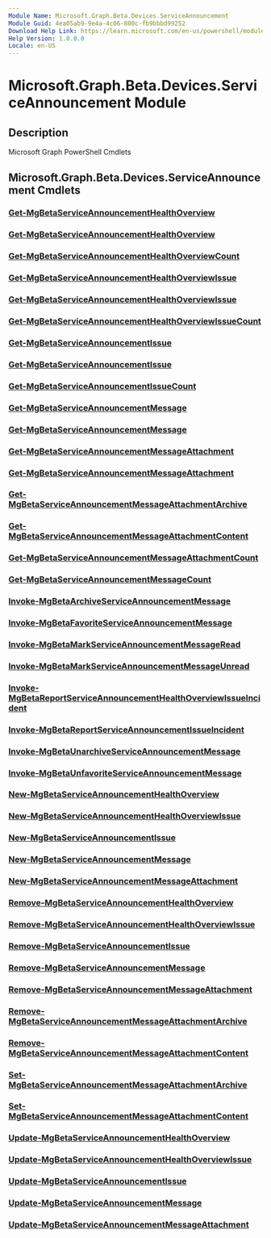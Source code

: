 ```yaml
---
Module Name: Microsoft.Graph.Beta.Devices.ServiceAnnouncement
Module Guid: 4ea05ab9-9e4a-4c06-800c-fb9bbbd99252
Download Help Link: https://learn.microsoft.com/en-us/powershell/module/microsoft.graph.beta.devices.serviceannouncement/?view=graph-powershell-beta
Help Version: 1.0.0.0
Locale: en-US
---
```


# Microsoft.Graph.Beta.Devices.ServiceAnnouncement Module
## Description
Microsoft Graph PowerShell Cmdlets

## Microsoft.Graph.Beta.Devices.ServiceAnnouncement Cmdlets
### [Get-MgBetaServiceAnnouncementHealthOverview](Get-MgBetaServiceAnnouncementHealthOverview.md)

### [Get-MgBetaServiceAnnouncementHealthOverview](Get-MgBetaServiceAnnouncementHealthOverview.md)

### [Get-MgBetaServiceAnnouncementHealthOverviewCount](Get-MgBetaServiceAnnouncementHealthOverviewCount.md)

### [Get-MgBetaServiceAnnouncementHealthOverviewIssue](Get-MgBetaServiceAnnouncementHealthOverviewIssue.md)

### [Get-MgBetaServiceAnnouncementHealthOverviewIssue](Get-MgBetaServiceAnnouncementHealthOverviewIssue.md)

### [Get-MgBetaServiceAnnouncementHealthOverviewIssueCount](Get-MgBetaServiceAnnouncementHealthOverviewIssueCount.md)

### [Get-MgBetaServiceAnnouncementIssue](Get-MgBetaServiceAnnouncementIssue.md)

### [Get-MgBetaServiceAnnouncementIssue](Get-MgBetaServiceAnnouncementIssue.md)

### [Get-MgBetaServiceAnnouncementIssueCount](Get-MgBetaServiceAnnouncementIssueCount.md)

### [Get-MgBetaServiceAnnouncementMessage](Get-MgBetaServiceAnnouncementMessage.md)

### [Get-MgBetaServiceAnnouncementMessage](Get-MgBetaServiceAnnouncementMessage.md)

### [Get-MgBetaServiceAnnouncementMessageAttachment](Get-MgBetaServiceAnnouncementMessageAttachment.md)

### [Get-MgBetaServiceAnnouncementMessageAttachment](Get-MgBetaServiceAnnouncementMessageAttachment.md)

### [Get-MgBetaServiceAnnouncementMessageAttachmentArchive](Get-MgBetaServiceAnnouncementMessageAttachmentArchive.md)

### [Get-MgBetaServiceAnnouncementMessageAttachmentContent](Get-MgBetaServiceAnnouncementMessageAttachmentContent.md)

### [Get-MgBetaServiceAnnouncementMessageAttachmentCount](Get-MgBetaServiceAnnouncementMessageAttachmentCount.md)

### [Get-MgBetaServiceAnnouncementMessageCount](Get-MgBetaServiceAnnouncementMessageCount.md)

### [Invoke-MgBetaArchiveServiceAnnouncementMessage](Invoke-MgBetaArchiveServiceAnnouncementMessage.md)

### [Invoke-MgBetaFavoriteServiceAnnouncementMessage](Invoke-MgBetaFavoriteServiceAnnouncementMessage.md)

### [Invoke-MgBetaMarkServiceAnnouncementMessageRead](Invoke-MgBetaMarkServiceAnnouncementMessageRead.md)

### [Invoke-MgBetaMarkServiceAnnouncementMessageUnread](Invoke-MgBetaMarkServiceAnnouncementMessageUnread.md)

### [Invoke-MgBetaReportServiceAnnouncementHealthOverviewIssueIncident](Invoke-MgBetaReportServiceAnnouncementHealthOverviewIssueIncident.md)

### [Invoke-MgBetaReportServiceAnnouncementIssueIncident](Invoke-MgBetaReportServiceAnnouncementIssueIncident.md)

### [Invoke-MgBetaUnarchiveServiceAnnouncementMessage](Invoke-MgBetaUnarchiveServiceAnnouncementMessage.md)

### [Invoke-MgBetaUnfavoriteServiceAnnouncementMessage](Invoke-MgBetaUnfavoriteServiceAnnouncementMessage.md)

### [New-MgBetaServiceAnnouncementHealthOverview](New-MgBetaServiceAnnouncementHealthOverview.md)

### [New-MgBetaServiceAnnouncementHealthOverviewIssue](New-MgBetaServiceAnnouncementHealthOverviewIssue.md)

### [New-MgBetaServiceAnnouncementIssue](New-MgBetaServiceAnnouncementIssue.md)

### [New-MgBetaServiceAnnouncementMessage](New-MgBetaServiceAnnouncementMessage.md)

### [New-MgBetaServiceAnnouncementMessageAttachment](New-MgBetaServiceAnnouncementMessageAttachment.md)

### [Remove-MgBetaServiceAnnouncementHealthOverview](Remove-MgBetaServiceAnnouncementHealthOverview.md)

### [Remove-MgBetaServiceAnnouncementHealthOverviewIssue](Remove-MgBetaServiceAnnouncementHealthOverviewIssue.md)

### [Remove-MgBetaServiceAnnouncementIssue](Remove-MgBetaServiceAnnouncementIssue.md)

### [Remove-MgBetaServiceAnnouncementMessage](Remove-MgBetaServiceAnnouncementMessage.md)

### [Remove-MgBetaServiceAnnouncementMessageAttachment](Remove-MgBetaServiceAnnouncementMessageAttachment.md)

### [Remove-MgBetaServiceAnnouncementMessageAttachmentArchive](Remove-MgBetaServiceAnnouncementMessageAttachmentArchive.md)

### [Remove-MgBetaServiceAnnouncementMessageAttachmentContent](Remove-MgBetaServiceAnnouncementMessageAttachmentContent.md)

### [Set-MgBetaServiceAnnouncementMessageAttachmentArchive](Set-MgBetaServiceAnnouncementMessageAttachmentArchive.md)

### [Set-MgBetaServiceAnnouncementMessageAttachmentContent](Set-MgBetaServiceAnnouncementMessageAttachmentContent.md)

### [Update-MgBetaServiceAnnouncementHealthOverview](Update-MgBetaServiceAnnouncementHealthOverview.md)

### [Update-MgBetaServiceAnnouncementHealthOverviewIssue](Update-MgBetaServiceAnnouncementHealthOverviewIssue.md)

### [Update-MgBetaServiceAnnouncementIssue](Update-MgBetaServiceAnnouncementIssue.md)

### [Update-MgBetaServiceAnnouncementMessage](Update-MgBetaServiceAnnouncementMessage.md)

### [Update-MgBetaServiceAnnouncementMessageAttachment](Update-MgBetaServiceAnnouncementMessageAttachment.md)




















